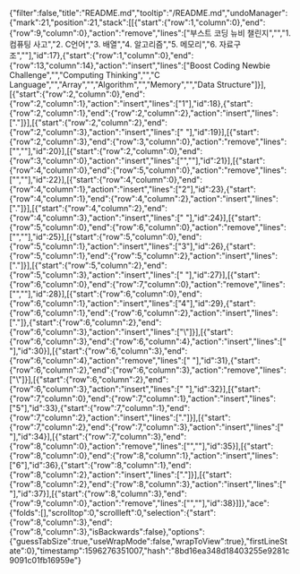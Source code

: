 {"filter":false,"title":"README.md","tooltip":"/README.md","undoManager":{"mark":21,"position":21,"stack":[[{"start":{"row":1,"column":0},"end":{"row":9,"column":0},"action":"remove","lines":["부스트 코딩 뉴비 챌린지","","1. 컴퓨팅 사고","2. C언어","3. 배열","4. 알고리즘","5. 메모리","6. 자료구조",""],"id":17},{"start":{"row":1,"column":0},"end":{"row":13,"column":14},"action":"insert","lines":["Boost Coding Newbie Challenge","","Computing Thinking","","C Language","","Array","","Algorithm","","Memory","","Data Structure"]}],[{"start":{"row":2,"column":0},"end":{"row":2,"column":1},"action":"insert","lines":["1"],"id":18},{"start":{"row":2,"column":1},"end":{"row":2,"column":2},"action":"insert","lines":["."]}],[{"start":{"row":2,"column":2},"end":{"row":2,"column":3},"action":"insert","lines":[" "],"id":19}],[{"start":{"row":2,"column":3},"end":{"row":3,"column":0},"action":"remove","lines":["",""],"id":20}],[{"start":{"row":2,"column":0},"end":{"row":3,"column":0},"action":"insert","lines":["",""],"id":21}],[{"start":{"row":4,"column":0},"end":{"row":5,"column":0},"action":"remove","lines":["",""],"id":22}],[{"start":{"row":4,"column":0},"end":{"row":4,"column":1},"action":"insert","lines":["2"],"id":23},{"start":{"row":4,"column":1},"end":{"row":4,"column":2},"action":"insert","lines":["."]}],[{"start":{"row":4,"column":2},"end":{"row":4,"column":3},"action":"insert","lines":[" "],"id":24}],[{"start":{"row":5,"column":0},"end":{"row":6,"column":0},"action":"remove","lines":["",""],"id":25}],[{"start":{"row":5,"column":0},"end":{"row":5,"column":1},"action":"insert","lines":["3"],"id":26},{"start":{"row":5,"column":1},"end":{"row":5,"column":2},"action":"insert","lines":["."]}],[{"start":{"row":5,"column":2},"end":{"row":5,"column":3},"action":"insert","lines":[" "],"id":27}],[{"start":{"row":6,"column":0},"end":{"row":7,"column":0},"action":"remove","lines":["",""],"id":28}],[{"start":{"row":6,"column":0},"end":{"row":6,"column":1},"action":"insert","lines":["4"],"id":29},{"start":{"row":6,"column":1},"end":{"row":6,"column":2},"action":"insert","lines":["."]},{"start":{"row":6,"column":2},"end":{"row":6,"column":3},"action":"insert","lines":["\\"]}],[{"start":{"row":6,"column":3},"end":{"row":6,"column":4},"action":"insert","lines":[" "],"id":30}],[{"start":{"row":6,"column":3},"end":{"row":6,"column":4},"action":"remove","lines":[" "],"id":31},{"start":{"row":6,"column":2},"end":{"row":6,"column":3},"action":"remove","lines":["\\"]}],[{"start":{"row":6,"column":2},"end":{"row":6,"column":3},"action":"insert","lines":[" "],"id":32}],[{"start":{"row":7,"column":0},"end":{"row":7,"column":1},"action":"insert","lines":["5"],"id":33},{"start":{"row":7,"column":1},"end":{"row":7,"column":2},"action":"insert","lines":["."]}],[{"start":{"row":7,"column":2},"end":{"row":7,"column":3},"action":"insert","lines":[" "],"id":34}],[{"start":{"row":7,"column":3},"end":{"row":8,"column":0},"action":"remove","lines":["",""],"id":35}],[{"start":{"row":8,"column":0},"end":{"row":8,"column":1},"action":"insert","lines":["6"],"id":36},{"start":{"row":8,"column":1},"end":{"row":8,"column":2},"action":"insert","lines":["."]}],[{"start":{"row":8,"column":2},"end":{"row":8,"column":3},"action":"insert","lines":[" "],"id":37}],[{"start":{"row":8,"column":3},"end":{"row":9,"column":0},"action":"remove","lines":["",""],"id":38}]]},"ace":{"folds":[],"scrolltop":0,"scrollleft":0,"selection":{"start":{"row":8,"column":3},"end":{"row":8,"column":3},"isBackwards":false},"options":{"guessTabSize":true,"useWrapMode":false,"wrapToView":true},"firstLineState":0},"timestamp":1596276351007,"hash":"8bd16ea348d18403255e9281c9091c01fb16959e"}